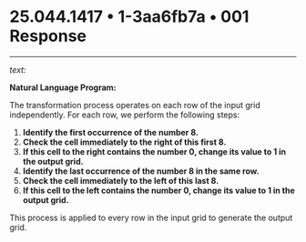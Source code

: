 # 25.044.1417 • 1-3aa6fb7a • 001 Response

---

*text:*

**Natural Language Program:**

The transformation process operates on each row of the input grid independently. For each row, we perform the following steps:

1. **Identify the first occurrence of the number 8.**
2. **Check the cell immediately to the right of this first 8.**
3. **If this cell to the right contains the number 0, change its value to 1 in the output grid.**
4. **Identify the last occurrence of the number 8 in the same row.**
5. **Check the cell immediately to the left of this last 8.**
6. **If this cell to the left contains the number 0, change its value to 1 in the output grid.**

This process is applied to every row in the input grid to generate the output grid.
